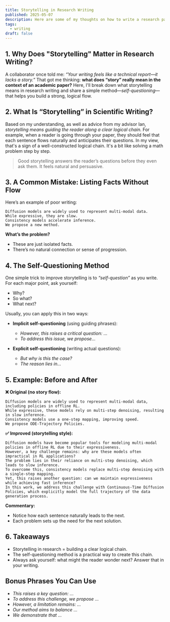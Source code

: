 ```yaml
---
title: Storytelling in Research Writing
published: 2025-05-07
description: Here are some of my thoughts on how to write a research paper. 
tags:
  - writing
draft: false 
---
```


## 1. Why Does "Storytelling" Matter in Research Writing?

A collaborator once told me: *“Your writing feels like a technical report—it lacks a story.”* That got me thinking: **what does “story” really mean in the context of an academic paper?** Here, I'll break down what storytelling means in research writing and share a simple method—*self-questioning*—that helps you build a strong, logical flow.



## 2. What Is “Storytelling” in Scientific Writing?

Based on my understanding, as well as advice from my advisor Ian, *storytelling means guiding the reader along a clear logical chain.*  For example, when a reader is going through your paper, they should feel that each sentence flows naturally and anticipates their questions. In my view, that's a sign of a well-constructed logical chain. It's a bit like solving a math problem step by step.

> Good storytelling answers the reader’s questions before they even ask them. It feels natural and persuasive.


## 3. A Common Mistake: Listing Facts Without Flow

Here’s an example of poor writing:

```text
Diffusion models are widely used to represent multi-modal data.  
While expressive, they are slow.  
Consistency models accelerate inference.  
We propose a new method.
```

**What’s the problem?**
- These are just isolated facts.
- There’s no natural connection or sense of progression.



## 4. The Self-Questioning Method

One simple trick to improve storytelling is to *“self-question”* as you write. For each major point, ask yourself:
- Why?
- So what?
- What next?

Usually, you can apply this in two ways:

- **Implicit self-questioning** (using guiding phrases):  
  - *However, this raises a critical question: …*  
  - *To address this issue, we propose…*

- **Explicit self-questioning** (writing actual questions):  
  - *But why is this the case?*  
  - *The reason lies in...*



## 5. Example: Before and After

**❌ Original (no story flow):**

```text
Diffusion models are widely used to represent multi-modal data, including policies in offline RL.  
While expressive, these models rely on multi-step denoising, resulting in slow inference.  
Consistency models use a one-step mapping, improving speed.  
We propose ODE-Trajectory Policies.
```

**✅ Improved (storytelling style):**

```text
Diffusion models have become popular tools for modeling multi-modal policies in offline RL due to their expressiveness.  
However, a key challenge remains: why are these models often impractical in RL applications?  
The problem lies in their reliance on multi-step denoising, which leads to slow inference.  
To overcome this, consistency models replace multi-step denoising with a single-step mapping.  
Yet, this raises another question: can we maintain expressiveness while achieving fast inference?  
In this work, we address this challenge with Continuous-Time Diffusion Policies, which explicitly model the full trajectory of the data generation process.
```

**Commentary:**
- Notice how each sentence naturally leads to the next.
- Each problem sets up the need for the next solution.



## 6. Takeaways

- Storytelling in research = building a clear logical chain.
- The self-questioning method is a practical way to create this chain.
- Always ask yourself: what might the reader wonder next? Answer that in your writing.



## Bonus Phrases You Can Use

- *This raises a key question: …*  
- *To address this challenge, we propose …*  
- *However, a limitation remains: …*  
- *Our method aims to balance …*  
- *We demonstrate that …*
